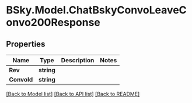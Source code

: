 # BSky.Model.ChatBskyConvoLeaveConvo200Response

## Properties

Name | Type | Description | Notes
------------ | ------------- | ------------- | -------------
**Rev** | **string** |  | 
**ConvoId** | **string** |  | 

[[Back to Model list]](../README.md#documentation-for-models) [[Back to API list]](../README.md#documentation-for-api-endpoints) [[Back to README]](../README.md)


